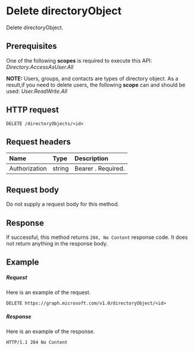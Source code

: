 # Delete directoryObject

Delete directoryObject.
## Prerequisites
One of the following **scopes** is required to execute this API: _Directory.AccessAsUser.All_

**NOTE:** Users, groups, and contacts are types of directory object. As a result,if you need to delete users, the following **scope** can and should be used: _User.ReadWrite.All_
## HTTP request
<!-- { "blockType": "ignored" } -->
```http
DELETE /directoryObjects/<id>

```
## Request headers
| Name       | Type | Description|
|:---------------|:--------|:----------|
| Authorization  | string  | Bearer <token>. Required. |

## Request body
Do not supply a request body for this method.


## Response
If successful, this method returns `204, No Content` response code. It does not return anything in the response body.

## Example
##### Request
Here is an example of the request.
<!-- {
  "blockType": "request",
  "name": "delete_directoryobject"
}-->
```http
DELETE https://graph.microsoft.com/v1.0/directoryObject/<id>
```
##### Response
Here is an example of the response. 
<!-- {
  "blockType": "response",
  "truncated": true
} -->
```http
HTTP/1.1 204 No Content
```

<!-- uuid: 8fcb5dbc-d5aa-4681-8e31-b001d5168d79
2015-10-25 14:57:30 UTC -->
<!-- {
  "type": "#page.annotation",
  "description": "Delete directoryObject",
  "keywords": "",
  "section": "documentation",
  "tocPath": ""
}-->

<!-- {
  "type": "#page.annotation",
  "description": "Delete directoryObject.",
  "tocPath": "/v1.0 reference/Directory/directory object/Delete directoryObject",
  "apiVersion": "v1.0",
  "section": "documentation",
  "canonicalURL": ""
} -->
